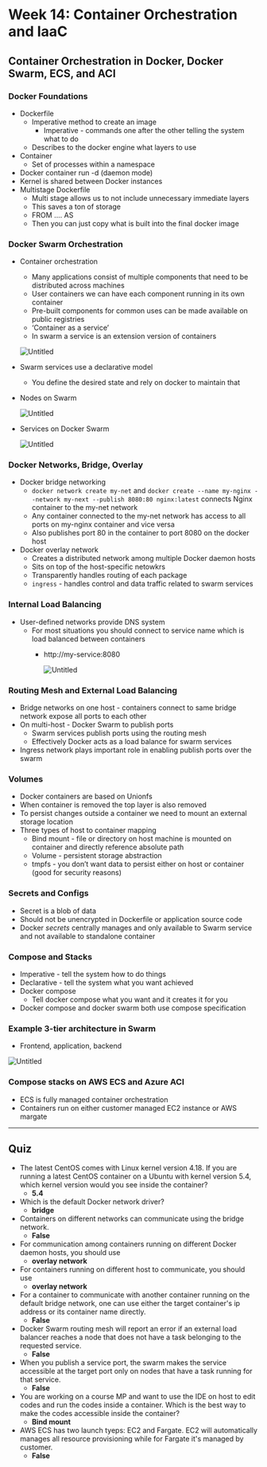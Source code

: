 # Week 14: Container Orchestration and IaaC

## Container Orchestration in Docker, Docker Swarm, ECS, and ACI

### Docker Foundations

- Dockerfile
    - Imperative method to create an image
        - Imperative - commands one after the other telling the system what to do
    - Describes to the docker engine what layers to use
- Container
    - Set of processes within a namespace
- Docker container run -d (daemon mode)
- Kernel is shared between Docker instances
- Multistage Dockerfile
    - Multi stage allows us to not include unnecessary immediate layers
    - This saves a ton of storage
    - FROM …. AS
    - Then you can just copy what is built into the final docker image

### Docker Swarm Orchestration

- Container orchestration
    - Many applications consist of multiple components that need to be distributed across machines
    - User containers we can have each component running in its own container
    - Pre-built components for common uses can be made available on public registries
    - ‘Container as a service’
    - In swarm a service is an extension version of containers
    
    ![Untitled](Week%2014%20Container%20Orchestration%20and%20IaaC%2056d0f9bdeefd4f39853bfe03ae5aecb7/Untitled.png)
    
- Swarm services use a declarative model
    - You define the desired state and rely on docker to maintain that
- Nodes on Swarm
    
    ![Untitled](Week%2014%20Container%20Orchestration%20and%20IaaC%2056d0f9bdeefd4f39853bfe03ae5aecb7/Untitled%201.png)
    
- Services on Docker Swarm
    
    ![Untitled](Week%2014%20Container%20Orchestration%20and%20IaaC%2056d0f9bdeefd4f39853bfe03ae5aecb7/Untitled%202.png)
    

### Docker Networks, Bridge, Overlay

- Docker bridge networking
    - `docker network create my-net` and `docker create --name my-nginx --network my-next --publish 8080:80 nginx:latest` connects Nginx container to the my-net network
    - Any container connected to the my-net network has access to all ports on my-nginx container and vice versa
    - Also publishes port 80 in the container to port 8080 on the docker host
- Docker overlay network
    - Creates a distributed network among multiple Docker daemon hosts
    - Sits on top of the host-specific netowkrs
    - Transparently handles routing of each package
    - `ingress` - handles control and data traffic related to swarm services

### Internal Load Balancing

- User-defined networks provide DNS system
    - For most situations you should connect to service name which is load balanced between containers
        - http://my-service:8080
            
            ![Untitled](Week%2014%20Container%20Orchestration%20and%20IaaC%2056d0f9bdeefd4f39853bfe03ae5aecb7/Untitled%203.png)
            

### Routing Mesh and External Load Balancing

- Bridge networks on one host - containers connect to same bridge network expose all ports to each other
- On multi-host - Docker Swarm to publish ports
    - Swarm services publish ports using the routing mesh
    - Effectively Docker acts as a load balance for swarm services
- Ingress network plays important role in enabling publish ports over the swarm

### Volumes

- Docker containers are based on Unionfs
- When container is removed the top layer is also removed
- To persist changes outside a container we need to mount an external storage location
- Three types of host to container mapping
    - Bind mount - file or directory on host machine is mounted on container and directly reference absolute path
    - Volume - persistent storage abstraction
    - tmpfs - you don’t want data to persist either on host or container (good for security reasons)

### Secrets and Configs

- Secret is a blob of data
- Should not be unencrypted in Dockerfile or application source code
- Docker *secrets* centrally manages and only available to Swarm service and not available to standalone container

### Compose and Stacks

- Imperative - tell the system how to do things
- Declarative - tell the system what you want achieved
- Docker compose
    - Tell docker compose what you want and it creates it for you
- Docker compose and docker swarm both use compose specification

### Example 3-tier architecture in Swarm

- Frontend, application, backend

![Untitled](Week%2014%20Container%20Orchestration%20and%20IaaC%2056d0f9bdeefd4f39853bfe03ae5aecb7/Untitled%204.png)

### Compose stacks on AWS ECS and Azure ACI

- ECS is fully managed container orchestration
- Containers run on either customer managed EC2 instance or AWS margate

---

## Quiz

- The latest CentOS comes with Linux kernel version 4.18. If you are running a latest CentOS container on a Ubuntu with kernel version 5.4, which kernel version would you see inside the container?
    - **5.4**
- Which is the default Docker network driver?
    - **bridge**
- Containers on different networks can communicate using the bridge network.
    - **False**
- For communication among containers running on different Docker daemon hosts, you should use
    - **overlay network**
- For containers running on different host to communicate, you should use
    - **overlay network**
- For a container to communicate with another container running on the default bridge network, one can use either the target container's ip address or its container name directly.
    - **False**
- Docker Swarm routing mesh will report an error if an external load balancer reaches a node that does not have a task belonging to the requested service.
    - **False**
- When you publish a service port, the swarm makes the service accessible at the target port only on nodes that have a task running for that service.
    - **False**
- You are working on a course MP and want to use the IDE on host to edit codes and run the codes inside a container. Which is the best way to make the codes accessible inside the container?
    - **Bind mount**
- AWS ECS has two launch tyeps: EC2 and Fargate. EC2 will automatically manages all resource provisioning while for Fargate it's managed by customer.
    - **False**